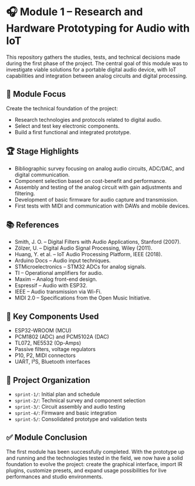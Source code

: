 # 🎧 Module 1 – Research and Hardware Prototyping for Audio with IoT

This repository gathers the studies, tests, and technical decisions made during the first phase of the project. The central goal of this module was to investigate viable solutions for a portable digital audio device, with IoT capabilities and integration between analog circuits and digital processing.

## 🚀 Module Focus
Create the technical foundation of the project:

- Research technologies and protocols related to digital audio.
- Select and test key electronic components.
- Build a first functional and integrated prototype.

## 🏆 Stage Highlights
- Bibliographic survey focusing on analog audio circuits, ADC/DAC, and digital communication.
- Component selection based on cost-benefit and performance.
- Assembly and testing of the analog circuit with gain adjustments and filtering.
- Development of basic firmware for audio capture and transmission.
- First tests with MIDI and communication with DAWs and mobile devices.

## 📚 References
- Smith, J. O. – Digital Filters with Audio Applications, Stanford (2007).
- Zölzer, U. – Digital Audio Signal Processing, Wiley (2011).
- Huang, Y. et al. – IoT Audio Processing Platform, IEEE (2018).
- Arduino Docs – Audio input techniques.
- STMicroelectronics – STM32 ADCs for analog signals.
- TI – Operational amplifiers for audio.
- Maxim – Analog front-end design.
- Espressif – Audio with ESP32.
- IEEE – Audio transmission via Wi-Fi.
- MIDI 2.0 – Specifications from the Open Music Initiative.

## 🔧 Key Components Used
- ESP32-WROOM (MCU)
- PCM1802 (ADC) and PCM5102A (DAC)
- TL072, NE5532 (Op-Amps)
- Passive filters, voltage regulators
- P10, P2, MIDI connectors
- UART, I²S, Bluetooth interfaces

## 📁 Project Organization
- `sprint-1/`: Initial plan and schedule
- `sprint-2/`: Technical survey and component selection
- `sprint-3/`: Circuit assembly and audio testing
- `sprint-4/`: Firmware and basic integration
- `sprint-5/`: Consolidated prototype and validation tests

## ✅ Module Conclusion
The first module has been successfully completed. With the prototype up and running and the technologies tested in the field, we now have a solid foundation to evolve the project: create the graphical interface, import IR plugins, customize presets, and expand usage possibilities for live performances and studio environments.
